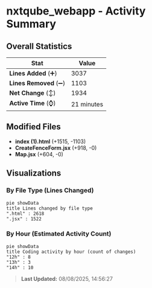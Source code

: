 # nxtqube_webapp - Activity Summary 

## Overall Statistics

| Stat                   | Value                                                             |
| ---------------------- | ----------------------------------------------------------------- |
| **Lines Added** (➕)   | 3037                                          |
| **Lines Removed** (➖) | 1103                                        |
| **Net Change** (↕)    | 1934                |
| **Active Time** (⌚)   | 21 minutes |


## Modified Files
- **index (1).html** (+1515, -1103)
- **CreateFenceForm.jsx** (+918, -0)
- **Map.jsx** (+604, -0)

## Visualizations

### By File Type (Lines Changed)

```mermaid
pie showData
title Lines changed by file type
".html" : 2618
".jsx" : 1522
```

### By Hour (Estimated Activity Count)

```mermaid
pie showData
title Coding activity by hour (count of changes)
"12h" : 8
"13h" : 3
"14h" : 10
```


> **Last Updated:** 08/08/2025, 14:56:27